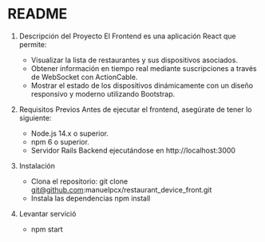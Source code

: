 # README

1. Descripción del Proyecto
    El Frontend es una aplicación React que permite:

    - Visualizar la lista de restaurantes y sus dispositivos    asociados.
    - Obtener información en tiempo real mediante suscripciones a través de WebSocket con ActionCable.
    - Mostrar el estado de los dispositivos dinámicamente con un diseño responsivo y moderno utilizando Bootstrap.

2. Requisitos Previos
    Antes de ejecutar el frontend, asegúrate de tener lo siguiente:

    - Node.js 14.x o superior.
    - npm 6 o superior.
    - Servidor Rails Backend ejecutándose en http://localhost:3000

3. Instalación
    - Clona el repositorio:
        git clone git@github.com:manuelpcx/restaurant_device_front.git
    - Instala las dependencias
        npm install
4. Levantar servició
    - npm start